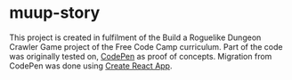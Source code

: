 muup-story
=======

This project is created in fulfilment of the Build a Roguelike Dungeon Crawler Game project of the Free Code Camp curriculum.  Part of the code was originally tested on, [CodePen](http://codepen.io/honmanyau/) as proof of concepts.  Migration from CodePen was done using [Create React App](https://github.com/facebookincubator/create-react-app).
